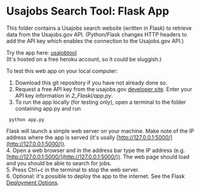 # Usajobs Search Tool: Flask App

This folder contains a Usajobs search website (written in Flask)
to retrieve data from the Usajobs.gov API.
(Python/Flask changes HTTP headers to add the API key 
which enables the connection to the Usajobs.gov API.)

Try the app here: [usajobtool](https://usajobtool.herokuapp.com/)  
(It's hosted on a free heroku account, so it could be sluggish.)
 

To test this web app on your local computer:

1. Download this git repository if you have not already done so.
2. Request a free API key from the usajobs.gov [developer site](https://developer.usajobs.gov/APIRequest/Index).
 Enter your API key information in *2_Flaskl/app.py*.
3. To run the app locally (for testing only), open a 
 terminal to the folder containing app.py and run  
 ```
  python app.py
  ```  
 Flask will launch a simple web server on your machine.  Make note of the 
 IP address where the app is served (it's usally [http://127.0.0.1:5000/](http://127.0.0.1:5000/)).  
4. Open a web browser and in the address bar type the IP address
 (e.g. [http://127.0.0.1:5000/](http://127.0.0.1:5000/)).  The web page should load and 
 you should be able to search for jobs.  
5. Press Ctrl+c in the terminal to stop the web server.  
6. Optional: it's possible to deploy the app to the internet.  See the
 Flask [Deployment Options](http://flask.pocoo.org/docs/0.12/deploying/).
